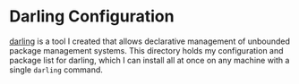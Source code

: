 # Darling Configuration

[darling](https://github.com/darling-package-manager/darling) is a tool I created that allows declarative management of unbounded package management systems. This directory holds my configuration and package list for darling, which I can install all at once on any machine with a single `darling` command.
